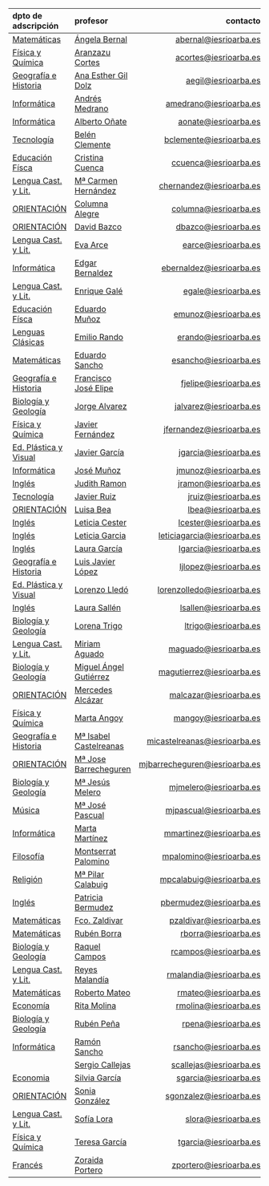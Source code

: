 <!-- TITLE: Profesores-->
<!-- SUBTITLE: Claustro docente del IES Rio Arba -->

|dpto de adscripción                  |profesor                          |contacto                 |
|:------------------------------------|:---------------------|------------------------:|
|[Matemáticas](/departamento/matematicas)                    |[Ángela Bernal](/departamento/matematicas/abernal)       |abernal@iesrioarba.es  |
|[Física y Química](/departamento/fisica-quimica)            |[Aranzazu Cortes](/departamento/fisica-quimica/acortes)     |acortes@iesrioarba.es|
|[Geografía e Historia](/departamento/geografia-e-historia)  |[Ana Esther Gil Dolz](/departamento/geografia-e-historia/aegil) |aegil@iesrioarba.es|   
|[Informática](/departamento/informatica)                    |[Andrés Medrano](/departamento/informatica/amedrano)      |amedrano@iesrioarba.es |
|[Informática](/departamento/informatica)                    |[Alberto Oñate](/departamento/informatica/aonate)   |aonate@iesrioarba.es   |
|[Tecnología](/departamento/tecnologia)                      |[Belén Clemente](/departamento/tecnologia/bclemente)        |bclemente@iesrioarba.es|
|[Educación Físca](/departamento/educacion-fisica)           |[Cristina Cuenca](/departamento/educacion-fisica/ccuenca) |ccuenca@iesrioarba.es  |
|[Lengua Cast. y Lit.](/departamento/lengua-literatura)      |[Mª Carmen Hernández](/departamento/lengua-literatura/chernandez)  |chernandez@iesrioarba.es   |
|[ORIENTACIÓN](/orientacion)                                 |[Columna Alegre](/orientacion/columna)| columna@iesrioarba.es   
|[ORIENTACIÓN](/orientacion)                                 |[David Bazco](/orientacion/dbazco) |dbazco@iesrioarba.es   
|[Lengua Cast. y Lit.](/departamento/lengua-literatura)      |[Eva Arce](/departamento/lengua-literatura/earce)    |earce@iesrioarba.es    |
|[Informática](/departamento/informatica)                    |[Edgar Bernaldez](/departamento/informatica/ebernaldez) |ebernaldez@iesrioarba.es   |
|[Lengua Cast. y Lit.](/departamento/lengua-literatura)      |[Enrique Galé](/departamento/lengua-literatura/egale)|   egale@iesrioarba.es |
|[Educación Físca](/departamento/educacion-fisica)           |[Eduardo Muñoz](/departamento/educacion-fisica/emunoz)         |emunoz@iesrioarba.es|
|[Lenguas Clásicas](/departamento/clasicas)                  |[Emilio Rando](/departamento/clasicas/erando)            |erando@iesrioarba.es|
|[Matemáticas](/departamento/matematicas)                    |[Eduardo Sancho](/departamento/matematicas/esancho)        |esancho@iesrioarba.es|
|[Geografía e Historia](/departamento/geografia-e-historia)  |[Francisco José Elipe](/departamento/geografia-e-historia/fjelipe) |fjelipe@iesrioarba.es   |
|[Biología y Geología](/departamento/biologia-geologia)      |[Jorge Alvarez](/departamento/biologia-geologia/jalvarez)   |jalvarez@iesrioarba.es |
|[Física y Química](/departamento/fisica-quimica)            |[Javier Fernández](/departamento/fisica-quimica/jfernandez)    |jfernandez@iesrioarba.es   |
|[Ed. Plástica y Visual](/departamento/plastica)             |[Javier García](/departamento/plastica/jgarcia)   |jgarcia@iesrioarba.es  |
|[Informática](/departamento/informatica)                    |[José Muñoz](/departamento/informatica/jmunoz)| jmunoz@iesrioarba.es    |
|[Inglés](/departamento/ingles)                              |[Judith Ramon](/departamento/ingles/jramon)|   jramon@iesrioarba.es|   
|[Tecnología](/departamento/tecnologia)                      |[Javier Ruiz](/departamento/tecnologia/jruiz) |jruiz@iesrioarba.es|   
|[ORIENTACIÓN](/orientacion)                                 |[Luisa Bea](/orientacion/lbea)   |lbea@iesrioarba.es |
|[Inglés](/departamento/ingles)                              |[Leticia Cester](/departamento/ingles/lcester)  |lcester@iesrioarba.es  |
|[Inglés](/departamento/ingles)                              |[Leticia Garcia](/departamento/ingles/leticiagarcia)        |leticiagarcia@iesrioarba.es|
|[Inglés](/departamento/ingles)                              |[Laura García](/departamento/ingles/lgarcia)    |lgarcia@iesrioarba.es  |
|[Geografía e Historia](/departamento/geografia-e-historia)  |[Luis Javier López](/departamento/geografia-e-historia/ljlopez)   |ljlopez@iesrioarba.es  |
|[Ed. Plástica y Visual](/departamento/plastica)             |[Lorenzo Lledó](/departamento/plastica/lorenzolledo)         |lorenzolledo@iesrioarba.es|
|[Inglés](/departamento/ingles)                              |[Laura Sallén](/departamento/ingles/lsallen)    |lsallen@iesrioarba.es  |
|[Biología y Geología](/departamento/biologia-geologia)      |[Lorena Trigo](/departamento/biologia-geologia/ltrigo)    |ltrigo@iesrioarba.es   |
|[Lengua Cast. y Lit.](/departamento/lengua-literatura)      |[Miriam Aguado](/departamento/lengua-literatura/maguado)   |maguado@iesrioarba.es  |
|[Biología y Geología](/departamento/biologia-geologia)      |[Miguel Ángel Gutiérrez](/departamento/biologia-geologia/magutierrez)  |magutierrez@iesrioarba.es  |
|[ORIENTACIÓN](/orientacion)                                 |[Mercedes Alcázar](/orientacion/malcazar)    |malcazar@iesrioarba.es |
|[Física y Química](/departamento/fisica-quimica)            |[Marta Angoy](/departamento/fisica-quimica/mangoy) |mangoy@iesrioarba.es   |
|[Geografía e Historia](/departamento/geografia-e-historia)  |[Mª Isabel Castelreanas](/departamento/geografia-e-historia/micastelreanas) |micastelreanas@iesrioarba.es|
|[ORIENTACIÓN](/orientacion)                                 |[Mª Jose Barrecheguren](/orientacion/mjbarrecheguren)    |mjbarrecheguren@iesrioarba.es  |
|[Biología y Geología](/departamento/biologia-geologia)      |[Mª Jesús Melero](/departamento/biologia-geologia/mjmelero)  |mjmelero@iesrioarba.es |
|[Música](/departamento/musica)                              |[Mª José Pascual](/departamento/musica/mjpascual)       |mjpascual@iesrioarba.es|
|[Informática](/departamento/informatica)                    |[Marta Martínez](/departamento/informatica/mmartinez)  |mmartinez@iesrioarba.es    |
|[Filosofía](/departamento/filosofia)                        |[Montserrat Palomino](/departamento/filosofia/mpalomino)     |mpalomino@iesrioarba.es|
|[Religión](/departamento/religion)                          |[Mª Pilar Calabuig](/departamento/religion/mpcalabuig)    |mpcalabuig@iesrioarba.es   |
|[Inglés](/departamento/ingles)                              |[Patricia Bermudez](/departamento/ingles/pbermudez)   |pbermudez@iesrioarba.es    |
|[Matemáticas](/departamento/matematicas)                    |[Fco. Zaldivar](/departamento/matematicas/pzaldivar)   |pzaldivar@iesrioarba.es    |
|[Matemáticas](/departamento/matematicas)                    |[Rubén Borra](/departamento/matematicas/rborra) |rborra@iesrioarba.es   |
|[Biología y Geología](/departamento/biologia-geologia)      |[Raquel Campos](/departamento/biologia-geologia/rcampos)   |rcampos@iesrioarba.es  |
|[Lengua Cast. y Lit.](/departamento/lengua-literatura)      |[Reyes Malandía](/departamento/lengua-literatura/rmalandia)        |rmalandia@iesrioarba.es|
|[Matemáticas](/departamento/matematicas)                    |[Roberto Mateo](/departamento/matematicas/rmateo)   |rmateo@iesrioarba.es   |
|[Economía](/departamento/economia)                          |[Rita Molina](/departamento/economia/rmolina)        |rmolina@iesrioarba.es|
|[Biología y Geología](/departamento/biologia-geologia)      |[Rubén Peña](/departamento/biologia-geologia/rpena)            |rpena@iesrioarba.es  |
|[Informática](/departamento/informatica)                    |[Ramón Sancho](/departamento/informatica/rsancho)           |rsancho@iesrioarba.es|
|[](/departamento/)                                          |[Sergio Callejas](/departamento/scallejas) |scallejas@iesrioarba.es    |
|[Economia](/departamento/economia)                          |[Silvia García](/departamento/economia/sgarcia)   |sgarcia@iesrioarba.es  |
|[ORIENTACIÓN](/orientacion)                                 |[Sonia González](/orientacion/sgonzalez)  |sgonzalez@iesrioarba.es |
|[Lengua Cast. y Lit.](/departamento/lengua-literatura)     |[Sofía Lora](/departamento/lengua-literatura/slora)      |slora@iesrioarba.es    |
|[Física y Química](/departamento/fisica-quimica)            |[Teresa García](/departamento/fisica-quimica/tgarcia)   |tgarcia@iesrioarba.es   |
|[Francés](/departamento/frances)                            |[Zoraida Portero](/departamento/frances/zportero)         |zportero@iesrioarba.es|

    


